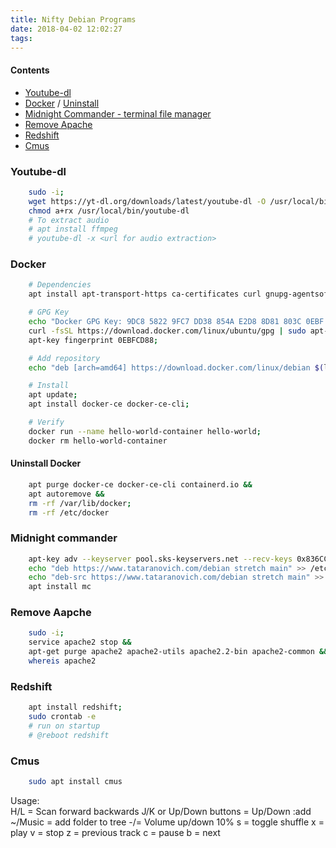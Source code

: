 ```yaml
---
title: Nifty Debian Programs
date: 2018-04-02 12:02:27
tags: 
---
```


#### Contents

* [Youtube-dl](#youtube-dl)
* [Docker](#docker) / [Uninstall](#uninstall-docker)
* [Midnight Commander - terminal file manager](#midnight-commander)
* [Remove Apache](#remove-apache)
* [Redshift](#redshift)
* [Cmus](#cmus)

### Youtube-dl

```bash
    sudo -i;
    wget https://yt-dl.org/downloads/latest/youtube-dl -O /usr/local/bin/youtube-dl &&
    chmod a+rx /usr/local/bin/youtube-dl
    # To extract audio
    # apt install ffmpeg
    # youtube-dl -x <url for audio extraction>
```


### Docker
```bash
    # Dependencies
    apt install apt-transport-https ca-certificates curl gnupg-agentsoftware-properties-common;

    # GPG Key
    echo "Docker GPG Key: 9DC8 5822 9FC7 DD38 854A E2D8 8D81 803C 0EBF CD88";
    curl -fsSL https://download.docker.com/linux/ubuntu/gpg | sudo apt-key add - &&
    apt-key fingerprint 0EBFCD88;

    # Add repository
    echo "deb [arch=amd64] https://download.docker.com/linux/debian $(lsb_release -cs) stable" > /etc/apt/sources.list.d/docker.list;

    # Install
    apt update;
    apt install docker-ce docker-ce-cli;

    # Verify
    docker run --name hello-world-container hello-world;
    docker rm hello-world-container
```

#### Uninstall Docker
```bash
    apt purge docker-ce docker-ce-cli containerd.io &&
    apt autoremove &&
    rm -rf /var/lib/docker;
    rm -rf /etc/docker
```


### Midnight commander
```bash
    apt-key adv --keyserver pool.sks-keyservers.net --recv-keys 0x836CC41976FB442E &&
    echo "deb https://www.tataranovich.com/debian stretch main" >> /etc/apt/source.list;
    echo "deb-src https://www.tataranovich.com/debian stretch main" >> /etc/apt/source.list;
    apt install mc
```

### Remove Aapche
```bash
    sudo -i;
    service apache2 stop &&
    apt-get purge apache2 apache2-utils apache2.2-bin apache2-common &&
    whereis apache2
```

### Redshift
```bash
    apt install redshift;
    sudo crontab -e 
    # run on startup
    # @reboot redshift
```

### Cmus

```bash
    sudo apt install cmus
```

Usage:  
H/L = Scan forward backwards
J/K or Up/Down buttons = Up/Down
:add ~/Music = add folder to tree
-/=     Volume up/down 10%
s = toggle shuffle
x = play
v = stop
z = previous track
c  = pause
b = next